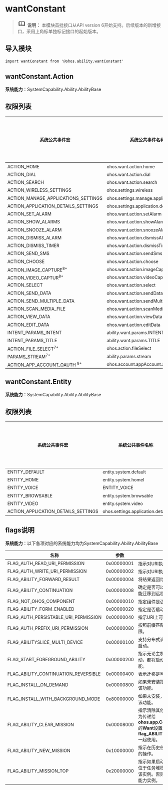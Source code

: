 # wantConstant


> ![icon-note.gif](public_sys-resources/icon-note.gif) **说明：**
> 本模块首批接口从API version 6开始支持。后续版本的新增接口，采用上角标单独标记接口的起始版本。


## 导入模块

```
import wantConstant from '@ohos.ability.wantConstant'
```


## wantConstant.Action

**系统能力**：SystemCapability.Ability.AbilityBase

## 权限列表

| 系统公共事件宏      | 系统公共事件名称          | 订阅者所需权限     |
| ------------ | ------------------ | ---------------------- |
| ACTION_HOME                                 | ohos.want.action.home                    | 无                                                           |
| ACTION_DIAL                                 | ohos.want.action.dial                    | 无                                                           |
| ACTION_SEARCH                               | ohos.want.action.search                  | 无                                                           |
| ACTION_WIRELESS_SETTINGS                    | ohos.settings.wireless                   | 无                                                           |
| ACTION_MANAGE_APPLICATIONS_SETTINGS         | ohos.settings.manage.applications        | 无                                                           |
| ACTION_APPLICATION_DETAILS_SETTINGS         | ohos.settings.application.details        | 无                                                           |
| ACTION_SET_ALARM                            | ohos.want.action.setAlarm                | 无                                                           |
| ACTION_SHOW_ALARMS                          | ohos.want.action.showAlarms              | 无                                                           |
| ACTION_SNOOZE_ALARM                         | ohos.want.action.snoozeAlarm             | 无                                                           |
| ACTION_DISMISS_ALARM                        | ohos.want.action.dismissAlarm            | 无                                                           |
| ACTION_DISMISS_TIMER                        | ohos.want.action.dismissTimer            | 无                                                           |
|  ACTION_SEND_SMS                            | ohos.want.action.sendSms                 | 无                                                           |
| ACTION_CHOOSE                               | ohos.want.action.choose                  | 无                                                           |
| ACTION_IMAGE_CAPTURE<sup>8+</sup>           | ohos.want.action.imageCapture            | 无                                                           |
| ACTION_VIDEO_CAPTUR<sup>8+</sup>            | ohos.want.action.videoCapture            | 无                                                           |
| ACTION_SELECT                               | ohos.want.action.select                  | 无                                                           |
| ACTION_SEND_DATA                            | ohos.want.action.sendData                | 无                                                           |
| ACTION_SEND_MULTIPLE_DATA                   | ohos.want.action.sendMultipleData        | 无                                                           |
| ACTION_SCAN_MEDIA_FILE                      | ohos.want.action.scanMediaFile           | 无                                                           |
| ACTION_VIEW_DATA                            | ohos.want.action.viewData                | 无                                                           |
|  ACTION_EDIT_DATA                           | ohos.want.action.editData                | 无                                                           |
|  INTENT_PARAMS_INTENT                       | ability.want.params.INTENT               | 无                                                           |
|  INTENT_PARAMS_TITLE                        | ability.want.params.TITLE                | 无                                                           |
|  ACTION_FILE_SELECT<sup>7+</sup>            | ohos.action.fileSelect                   | 无                                                           |
|  PARAMS_STREAM<sup>7+</sup>                 | ability.params.stream                    | 无                                                           |
|  ACTION_APP_ACCOUNT_OAUTH <sup>8+</sup>     | ohos.account.appAccount.action.oauth     | 无                                                           |


## wantConstant.Entity

**系统能力**：SystemCapability.Ability.AbilityBase

## 权限列表

| 系统公共事件宏      | 系统公共事件名称          | 订阅者所需权限     |
| ------------ | ------------------ | ---------------------- |
| ENTITY_DEFAULT                             | entity.system.default                    | 无                                                           |
| ENTITY_HOME                                | entity.system.homel                      | 无                                                           |
| ENTITY_VOICE                               | ENTITY_VOICE                             | 无                                                           |
| ENTITY_BROWSABLE                           | entity.system.browsable                  | 无                                                           |
| ENTITY_VIDEO                               | entity.system.video                      | 无                                                           |
| ACTION_APPLICATION_DETAILS_SETTINGS        | ohos.settings.application.details        | 无                                                           |


## flags说明

**系统能力**：以下各项对应的系统能力均为SystemCapability.Ability.AbilityBase

| 名称                                 | 参数       | 描述                                                         |
| ------------------------------------ | ---------- | ------------------------------------------------------------ |
| FLAG_AUTH_READ_URI_PERMISSION        | 0x00000001 | 指示对URI执行读取操作的授权。                                  |
| FLAG_AUTH_WRITE_URI_PERMISSION       | 0x00000002 | 指示对URI执行写入操作的授权。                                  |
| FLAG_ABILITY_FORWARD_RESULT          | 0x00000004 | 将结果返回给元能力。                                           |
| FLAG_ABILITY_CONTINUATION            | 0x00000008 | 确定是否可以将本地设备上的功能迁移到远程设备。                   |
| FLAG_NOT_OHOS_COMPONENT              | 0x00000010 | 指定组件是否属于OHOS。                                         |
| FLAG_ABILITY_FORM_ENABLED            | 0x00000020 | 指定是否启动某个能力。                                          |
| FLAG_AUTH_PERSISTABLE_URI_PERMISSION | 0x00000040 | 指示URI上可能持久化的授权。                                     |
| FLAG_AUTH_PREFIX_URI_PERMISSION      | 0x00000080 | 按照前缀匹配的方式验证URI权限。                                 |
| FLAG_ABILITYSLICE_MULTI_DEVICE       | 0x00000100 | 支持分布式调度系统中的多设备启动。                               |
| FLAG_START_FOREGROUND_ABILITY        | 0x00000200 | 指示无论主机应用程序是否已启动，都将启动使用服务模板的功能。         |
| FLAG_ABILITY_CONTINUATION_REVERSIBLE | 0x00000400 | 表示迁移是可拉回的。                                             |
| FLAG_INSTALL_ON_DEMAND               | 0x00000800 | 如果未安装指定的功能，请安装该功能。                              |
| FLAG_INSTALL_WITH_BACKGROUND_MODE    | 0x80000000 | 如果未安装，使用后台模式安装该功能。                              |
| FLAG_ABILITY_CLEAR_MISSION           | 0x00008000 | 指示清除其他任务的操作。可以为传递给**ohos.app.Context#startAbility**的**Want**设置此标志，并且必须与**flag_ABILITY_NEW_MISSION**一起使用。 |
| FLAG_ABILITY_NEW_MISSION             | 0x10000000 | 指示在历史任务堆栈上创建任务的操作。                               |
| FLAG_ABILITY_MISSION_TOP             | 0x20000000 | 指示如果启动能力的现有实例已位于任务堆栈的顶部，则将重用该实例。否则，将创建一个新的能力实例。 |